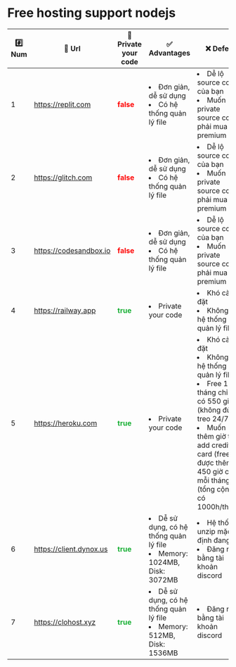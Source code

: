 # Free hosting support nodejs
| #️⃣ Num | 📎 Url | 🔐 Private your code | ✅ Advantages | ❌ Defect | 📖 Guide | 
| -------- | -------- | -------- | -------- | -------- | -------- |
| 1   | https://replit.com     | <span style="font-weight: bold; color: red;">false</style>     | <li>Đơn giản, dễ sử dụng</li><li>Có hệ thống quản lý file</li> | <li>Dễ lộ source code của bạn</li> <li>Muốn private source code phải mua gói premium</li>     | |
| 2   | https://glitch.com     |   <span style="font-weight: bold; color: red;">false</style>   | <li>Đơn giản, dễ sử dụng</li><li>Có hệ thống quản lý file</li> | <li>Dễ lộ source code của bạn</li> <li>Muốn private source code phải mua gói premium</li> |
| 3   | https://codesandbox.io     | <span style="font-weight: bold; color: red;">false</style>  | <li>Đơn giản, dễ sử dụng</li><li>Có hệ thống quản lý file</li> | <li>Dễ lộ source code của bạn</li> <li>Muốn private source code phải mua gói premium</li> |
| 4   | https://railway.app     | <span style="font-weight: bold; color: #1AB036;">true</style>   | <li>Private your code</li> | <li>Khó cài đặt</li> <li>Không có hệ thống quản lý file</li> |  |
| 5   | https://heroku.com     | <span style="font-weight: bold; color: #1AB036;">true</style>   | <li>Private your code</li> | <li>Khó cài đặt</li> <li>Không có hệ thống quản lý file</li><li> Free 1 tháng chỉ chỉ có 550 giờ (không đủ treo 24/7)<li>Muốn thêm giờ thì add credit card (free) được thêm 450 giờ cho mỗi tháng (tổng cộng sẽ có 1000h/tháng)</li> |
| 6   | https://client.dynox.us     | <span style="font-weight: bold; color: #1AB036;">true</style> | <li>Dễ sử dụng, có hệ thống quản lý file</li> <li>Memory: 1024MB, Disk: 3072MB</li> | <li>Hệ thống unzip mặc định đang lỗi</li><li>Đăng nhập bằng tài khoản discord</li> |
| 7   | https://clohost.xyz | <span style="font-weight: bold; color: #1AB036;">true</style> | <li>Dễ sử dụng, có hệ thống quản lý file</li> <li>Memory: 512MB, Disk: 1536MB</li> | <li>Đăng nhập bằng tài khoản discord</li> |
